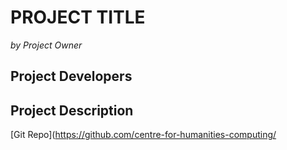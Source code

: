 # PROJECT TITLE
_by Project Owner_

## Project Developers

## Project Description
[Git Repo](https://github.com/centre-for-humanities-computing/<title here>.git)

## Data Assessment ##
| Source | risk | Storage | Comment|
| --- |:---:|---|---|
|||| |

## Time Estimate ##

## Deadline ##

## License ##

<title here> is [MIT licensed](./LICENSE).
